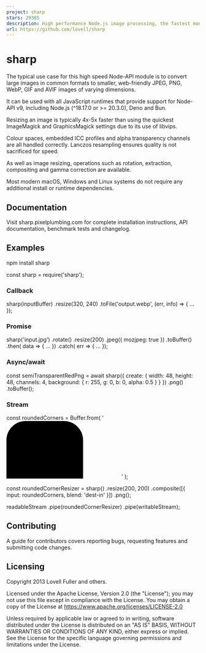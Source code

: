 ```yaml
---
project: sharp
stars: 29365
description: High performance Node.js image processing, the fastest module to resize JPEG, PNG, WebP, AVIF and TIFF images. Uses the libvips library.
url: https://github.com/lovell/sharp
---
```


sharp
=====

The typical use case for this high speed Node-API module is to convert large images in common formats to smaller, web-friendly JPEG, PNG, WebP, GIF and AVIF images of varying dimensions.

It can be used with all JavaScript runtimes that provide support for Node-API v9, including Node.js (^18.17.0 or >= 20.3.0), Deno and Bun.

Resizing an image is typically 4x-5x faster than using the quickest ImageMagick and GraphicsMagick settings due to its use of libvips.

Colour spaces, embedded ICC profiles and alpha transparency channels are all handled correctly. Lanczos resampling ensures quality is not sacrificed for speed.

As well as image resizing, operations such as rotation, extraction, compositing and gamma correction are available.

Most modern macOS, Windows and Linux systems do not require any additional install or runtime dependencies.

Documentation
-------------

Visit sharp.pixelplumbing.com for complete installation instructions, API documentation, benchmark tests and changelog.

Examples
--------

npm install sharp

const sharp \= require('sharp');

### Callback

sharp(inputBuffer)
  .resize(320, 240)
  .toFile('output.webp', (err, info) \=> { ... });

### Promise

sharp('input.jpg')
  .rotate()
  .resize(200)
  .jpeg({ mozjpeg: true })
  .toBuffer()
  .then( data \=> { ... })
  .catch( err \=> { ... });

### Async/await

const semiTransparentRedPng \= await sharp({
  create: {
    width: 48,
    height: 48,
    channels: 4,
    background: { r: 255, g: 0, b: 0, alpha: 0.5 }
  }
})
  .png()
  .toBuffer();

### Stream

const roundedCorners \= Buffer.from(
  '<svg><rect x="0" y="0" width="200" height="200" rx="50" ry="50"/></svg>'
);

const roundedCornerResizer \=
  sharp()
    .resize(200, 200)
    .composite(\[{
      input: roundedCorners,
      blend: 'dest-in'
    }\])
    .png();

readableStream
  .pipe(roundedCornerResizer)
  .pipe(writableStream);

Contributing
------------

A guide for contributors covers reporting bugs, requesting features and submitting code changes.

Licensing
---------

Copyright 2013 Lovell Fuller and others.

Licensed under the Apache License, Version 2.0 (the "License"); you may not use this file except in compliance with the License. You may obtain a copy of the License at https://www.apache.org/licenses/LICENSE-2.0

Unless required by applicable law or agreed to in writing, software distributed under the License is distributed on an "AS IS" BASIS, WITHOUT WARRANTIES OR CONDITIONS OF ANY KIND, either express or implied. See the License for the specific language governing permissions and limitations under the License.
